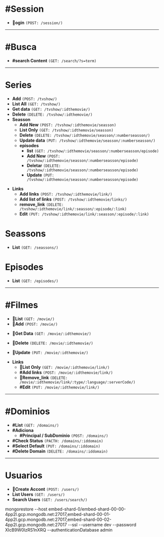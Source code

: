 # #Session 
* **🍆ogin** `(POST: /session/)`


****

# #Busca 
* **#search Content** `(GET: /search/?s=term)`

****

# Series
* **Add** `(POST: /tvshow/)`
* **List All** `(GET: /tvshow/)`
* **Get data** `(GET: /tvshow/:idthemovie/)`
* **Delete** `(DELETE: /tvshow/:idthemovie/)`
* **Seasson**
    * **Add New** `(POST: /tvshow/:idthemovie/seasson)`
    * **List Only** `(GET: /tvshow/:idthemovie/seasson)`
    * **Delete** `(DELETE: /tvshow/:idthemovie/seasson/:numberseasson/)`
    * **Update data** `(PUT: /tvshow/:idthemovie/seasson/:numberseasson/)`
    * **episodes**
        * **list** `(GET: /tvshow/:idthemovie/seasson/:numberseasson/episode)`
        * **Add New** `(POST: /tvshow/:idthemovie/seasson/:numberseasson/episode)`
        * **Deletar** `(DELETE: /tvshow/:idthemovie/seasson/:numberseasson/episode)`
        * **Update** `(PUT: /tvshow/:idthemovie/seasson/:numberseasson/episode)`
- **Links**
    * **Add links** `(POST: /tvshow/:idthemovie/link/)`
    * **Add list of links** `(POST: /tvshow/:idthemovie/links/)`
    * **remove_link** `(DELETE: /tvshow/:idthemovie/link/:seasson/:episode/:link)`
    * **Edit** `(PUT: /tvshow/:idthemovie/link/:seasson/:episode/:link)`

# Seassons
* **List** `(GET: /seassons/)`

# Episodes
* **List** `(GET: /episodes/)`

****

# #Filmes
+ **🍆List** `(GET: /movie/)`
+ **🍆Add** `(POST: /movie/)`
- **🍆Get Data** `(GET: /movie/:idthemovie/)`
+ **🍆Delete** `(DELETE: /movie/:idthemovie/)`
* **🍆Update** `(PUT: /movie/:idthemovie/)`
- **Links**
    * **🍆List Only** `(GET: /movie/:idthemovie/link/)`
    * **#Add links** `(POST: /movie/:idthemovie/link/)`
    * **🍆Remove_link** `(DELETE: /movie/:idthemovie/link/:type/:language/:serverCode/)`
    * **#Edit** `(PUT: /movie/:idthemovie/link/)`


****

# #Dominios
* **#List** `(GET: /domains/)`
* **#Adiciona**
    * **#Principal / SubDominio** `(POST: /domains/)`
* **#Check Status** `(PACTH: /domains/:iddomain)`
* **#Select Default** `(PUT: /domains/:iddomain)`
* **#Delete Domain** `(DELETE: /domains/:iddomain)`

****
# Usuarios
* **🍆Create Accont** `(POST: /users/)`
* **List Users** `(GET: /users/)`
* **Search Users** `(GET: /users/search/)`



mongorestore --host embed-shard-0/embed-shard-00-00-4pp2l.gcp.mongodb.net:27017,embed-shard-00-01-4pp2l.gcp.mongodb.net:27017,embed-shard-00-02-4pp2l.gcp.mongodb.net:27017 --ssl --username dev --password XIcB9W0lzRS1nXRQ --authenticationDatabase admin